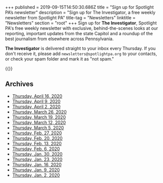 +++
published = 2019-09-15T14:50:30.686Z
title = "Sign up for Spotlight PA’s newsletter"
description = "Sign up for The Investigator, a free weekly newsletter from Spotlight PA"
title-tag = "Newsletters"
linktitle = "Newsletters"
section = "root"
+++
Sign up for **The Investigator**, Spotlight PA's free weekly newsletter with exclusive, behind-the-scenes looks at our reporting, important updates from the state Capitol and a roundup of the best journalism from elsewhere across Pennsylvania.

**The Investigator** is delivered straight to your inbox every Thursday. If you don't receive it, please add `newsletters@spotlightpa.org` to your contacts, or check your spam folder and mark it as "not spam."

{{<newsletter-form>}}

## Archives

* [Thursday, April 16, 2020](http://eepurl.com/gZQagD)
* [Thursday, April 9, 2020](http://eepurl.com/gYZmWj)
* [Thursday, April 2, 2020](http://eepurl.com/gXSJdf)
* [Thursday, March 26, 2020](http://eepurl.com/gXhKSL)
* [Thursday, March 19, 2020](http://eepurl.com/gWyWUX)
* [Thursday, March 12, 2020](http://eepurl.com/gVR1YH)
* [Thursday, March 5, 2020](http://eepurl.com/gUP88v)
* [Thursday, Feb. 27, 2020](http://eepurl.com/gUdV7f)
* [Thursday, Feb. 20, 2020](http://eepurl.com/gTstvz)
* [Thursday, Feb. 13, 2020](http://eepurl.com/gSgGwv)
* [Thursday, Feb. 6, 2020](http://eepurl.com/gR9IP1)
* [Thursday, Jan. 30, 2020](http://eepurl.com/gRdofT)
* [Thursday, Jan. 23, 2020](http://eepurl.com/gP8fc9)
* [Thursday, Jan. 16, 2020](http://eepurl.com/gPlbPb)
* [Thursday, Jan. 9, 2020](http://eepurl.com/gPd5PP)
* [Thursday, Jan. 2, 2020](http://eepurl.com/gM-A_9)
